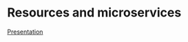 # Resources and microservices

<a href="https://docs.google.com/presentation/d/1NO5aoj8kS5WtNn4wZ1EVvPpSYfOZrqZZZDf91XAT5AE/edit?usp=sharing">Presentation</a>

